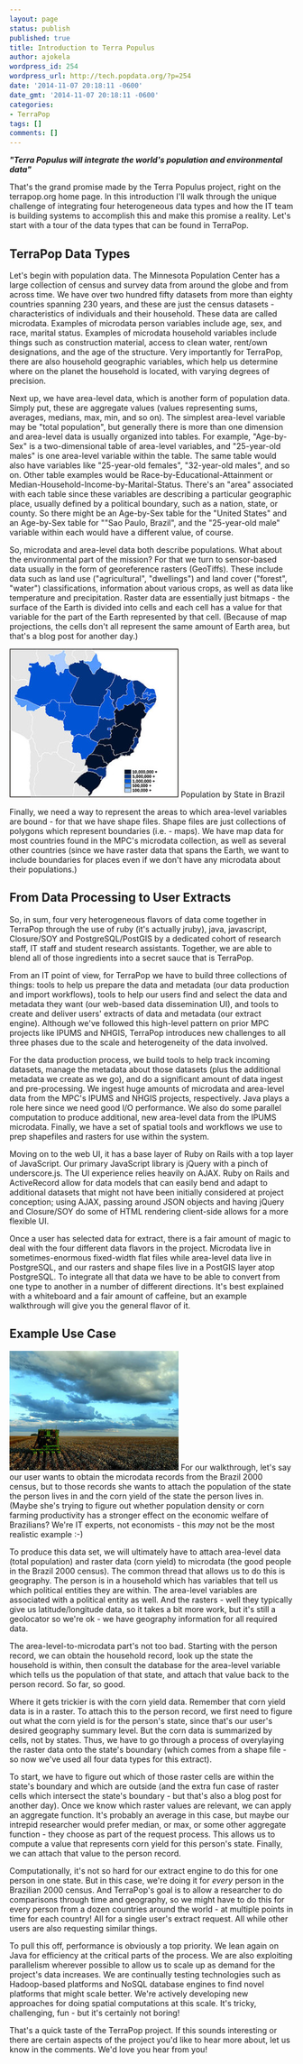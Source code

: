```yaml
---
layout: page
status: publish
published: true
title: Introduction to Terra Populus
author: ajokela
wordpress_id: 254
wordpress_url: http://tech.popdata.org/?p=254
date: '2014-11-07 20:18:11 -0600'
date_gmt: '2014-11-07 20:18:11 -0600'
categories:
- TerraPop
tags: []
comments: []
---
```

<em><strong>"Terra Populus will integrate the world's population and environmental data"</strong></em>

That's the grand promise made by the Terra Populus project, right on the terrapop.org home page.  In this introduction I'll walk through the unique challenge of integrating four heterogeneous data types and how the IT team is building systems to accomplish this and make this promise a reality.  Let's start with a tour of the data types that can be found in TerraPop.

## TerraPop Data Types
Let's begin with population data.  The Minnesota Population Center has a large collection of census and survey data from around the globe and from across time.  We have over two hundred fifty datasets from more than eighty countries spanning 230 years, and these are just the census datasets - characteristics of individuals and their household.  These data are called microdata. Examples of microdata person variables include age, sex, and race, marital status.  Examples of microdata household variables include things such as construction material, access to clean water, rent/own designations, and the age of the structure.  Very importantly for TerraPop, there are also household geographic variables, which help us determine where on the planet the household is located, with varying degrees of precision.

Next up, we have area-level data, which is another form of population data.  Simply put, these are aggregate values (values representing sums, averages, medians, max, min, and so on).  The simplest area-level variable may be "total population", but generally there is more than one dimension and area-level data is usually organized into tables.  For example, "Age-by-Sex" is a two-dimensional table of area-level variables, and "25-year-old males" is one area-level variable within the table.  The same table would also have variables like "25-year-old females", "32-year-old males", and so on.  Other table examples would be Race-by-Educational-Attainment or Median-Household-Income-by-Marital-Status.  There's an "area" associated with each table since these variables are describing a particular geographic place, usually defined by a political boundary, such as a nation, state, or county.  So there might be an Age-by-Sex table for the "United States" and an Age-by-Sex table for ""Sao Paulo, Brazil", and the "25-year-old male" variable within each would have a different value, of course.

So, microdata and area-level data both describe populations.  What about the environmental part of the mission?  For that we turn to sensor-based data usually in the form of georeference rasters (GeoTiffs).  These include data such as land use ("agricultural", "dwellings") and land cover ("forest", "water") classifications, information about various crops, as well as data like temperature and precipitation.  Raster data are essentially just bitmaps - the surface of the Earth is divided into cells and each cell has a value for that variable for the part of the Earth represented by that cell.  (Because of map projections, the cells don't all represent the same amount of Earth area, but that's a blog post for another day.)

<a href="/images/from_wp/brazil_map.jpg"><img class="wp-image-260 size-medium" src="/images/from_wp/brazil_map-300x264.jpg" alt="brazil_map" width="300" height="264" /></a> Population by State in Brazil

Finally, we need a way to represent the areas to which area-level variables are bound - for that we have shape files.  Shape files are just collections of polygons which represent boundaries (i.e. - maps).  We have map data for most countries found in the MPC's microdata collection, as well as several other countries (since we have raster data that spans the Earth, we want to include boundaries for places even if we don't have any microdata about their populations.)

## From Data Processing to User Extracts
So, in sum, four very heterogeneous flavors of data come together in TerraPop through the use of ruby (it's actually jruby), java, javascript, Closure/SOY and PostgreSQL/PostGIS by a dedicated cohort of research staff, IT staff and student research assistants.  Together, we are able to blend all of those ingredients into a secret sauce that is TerraPop.

From an IT point of view, for TerraPop we have to build three collections of things: tools to help us prepare the data and metadata (our data production and import workflows), tools to help our users find and select the data and metadata they want (our web-based data dissemination UI), and tools to create and deliver users' extracts of data and metadata (our extract engine).  Although we've followed this high-level pattern on prior MPC projects like IPUMS and NHGIS, TerraPop introduces new challenges to all three phases due to the scale and heterogeneity of the data involved.

For the data production process, we build tools to help track incoming datasets, manage the metadata about those datasets (plus the additional metadata we create as we go), and do a significant amount of data ingest and pre-processing.  We ingest huge amounts of microdata and area-level data from the MPC's IPUMS and NHGIS projects, respectively.  Java plays a role here since we need good I/O performance.  We also do some parallel computation to produce additional, new area-level data from the IPUMS microdata.  Finally, we have a set of spatial tools and workflows we use to prep shapefiles and rasters for use within the system.

Moving on to the web UI, it has a base layer of Ruby on Rails with a top layer of JavaScript.  Our primary JavaScript library is jQuery with a pinch of underscore.js.  The UI experience relies heavily on AJAX.  Ruby on Rails and ActiveRecord allow for data models that can easily bend and adapt to additional datasets that might not have been initially considered at project conception; using AJAX, passing around JSON objects and having jQuery and Closure/SOY do some of HTML rendering client-side allows for a more flexible UI.

Once a user has selected data for extract, there is a fair amount of magic to deal with the four different data flavors in the project.  Microdata live in sometimes-enormous fixed-width flat files while area-level data live in PostgreSQL, and our rasters and shape files live in a PostGIS layer atop PostgreSQL.  To integrate all that data we have to be able to convert from one type to another in a number of different directions.  It's best explained with a whiteboard and a fair amount of caffeine, but an example walkthrough will give you the general flavor of it.

## Example Use Case
<a href="/images/from_wp/ag_in_brazil.jpg"><img class="size-medium wp-image-259 alignright" src="/images/from_wp/ag_in_brazil-300x212.jpg" alt="Agriculture in Brazil" width="300" height="212" /></a>
For our walkthrough, let's say our user wants to obtain the microdata records from the Brazil 2000 census, but to those records she wants to attach the population of the state the person lives in and the corn yield of the state the person lives in.  (Maybe she's trying to figure out whether population density or corn farming productivity has a stronger effect on the economic welfare of Brazilians?  We're IT experts, not economists - this <em>may</em> not be the most realistic example :-)

To produce this data set, we will ultimately have to attach area-level data (total population) and raster data (corn yield) to microdata (the good people in the Brazil 2000 census).  The common thread that allows us to do this is geography.  The person is in a household which has variables that tell us which political entities they are within.  The area-level variables are associated with a political entity as well.  And the rasters - well they typically give us latitude/longitude data, so it takes a bit more work, but it's still a geolocator so we're ok - we have geography information for all required data.

The area-level-to-microdata part's not too bad.  Starting with the person record, we can obtain the household record, look up the state the household is within, then consult the database for the area-level variable which tells us the population of that state, and attach that value back to the person record.  So far, so good.

Where it gets trickier is with the corn yield data.  Remember that corn yield data is in a raster.  To attach this to the person record, we first need to figure out what the corn yield is for the person's state, since that's our user's desired geography summary level.  But the corn data is summarized by cells, not by states.  Thus, we have to go through a process of overylaying the raster data onto the state's boundary (which comes from a shape file - so now we've used all four data types for this extract).

To start, we have to figure out which of those raster cells are within the state's boundary and which are outside (and the extra fun case of raster cells which intersect the state's boundary - but that's also a blog post for another day).  Once we know which raster values are relevant, we can apply an aggregate function.  It's probably an average in this case, but maybe our intrepid researcher would prefer median, or max, or some other aggregate function - they choose as part of the request process.  This allows us to compute a value that represents corn yield for this person's state.  Finally, we can attach that value to the person record.

Computationally, it's not so hard for our extract engine to do this for one person in one state.  But in this case, we're doing it for _every_ person in the Brazilian 2000 census.  And TerraPop's goal is to allow a researcher to do comparisons through time and geography, so we might have to do this for every person from a dozen countries around the world - at multiple points in time for each country!  All for a single user's extract request.  All while other users are also requesting similar things.

To pull this off, performance is obviously a top priority.  We lean again on Java for efficiency at the critical parts of the process.  We are also exploiting parallelism wherever possible to allow us to scale up as demand for the project's data increases.  We are continually testing technologies such as Hadoop-based platforms and NoSQL database engines to find novel platforms that might scale better.  We're actively developing new approaches for doing spatial computations at this scale.  It's tricky, challenging, fun - but it's certainly not boring!

That's a quick taste of the TerraPop project.  If this sounds interesting or there are certain aspects of the project you'd like to hear more about, let us know in the comments.  We'd love you hear from you!

